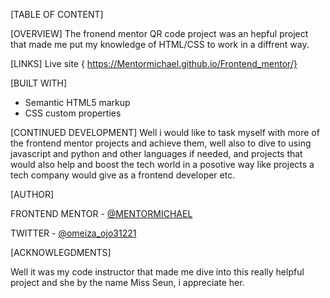 

[TABLE OF CONTENT]

[OVERVIEW]
The fronend mentor QR code project was an hepful project that made me put my knowledge of HTML/CSS to work in a diffrent way.


[LINKS]
Live site 
{ https://Mentormichael.github.io/Frontend_mentor/}


[BUILT WITH]
- Semantic HTML5 markup
- CSS custom properties


[CONTINUED DEVELOPMENT]
Well i would like to task myself with more of the frontend mentor projects and achieve them, well also to dive to using javascript and python and other languages if needed, and projects that would also help and boost the tech world in a posotive way like projects a tech company would give as a frontend developer etc.




[AUTHOR]

FRONTEND MENTOR - [@MENTORMICHAEL](https://www.frontendmentor.io/profile/MENTORMICHAEL)

TWITTER -
[@omeiza_ojo31221](https://www.twitter.com/omeiza_ojo31221)


[ACKNOWLEGDMENTS]

Well it was my code instructor that made me dive into this really helpful project and she by the name Miss Seun, i appreciate her.

